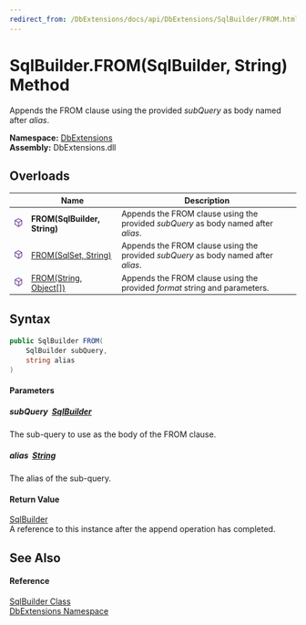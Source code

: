 ```yaml
---
redirect_from: /DbExtensions/docs/api/DbExtensions/SqlBuilder/FROM.html
---
```


SqlBuilder.FROM(SqlBuilder, String) Method
==========================================
Appends the FROM clause using the provided *subQuery* as body named after *alias*.
  
**Namespace:** [DbExtensions][1]  
**Assembly:** DbExtensions.dll

Overloads
---------

|                  | Name                         | Description                                                                        |
| ---------------- | ---------------------------- | ---------------------------------------------------------------------------------- |
| ![Public method] | **FROM(SqlBuilder, String)** | Appends the FROM clause using the provided *subQuery* as body named after *alias*. |
| ![Public method] | [FROM(SqlSet, String)][2]    | Appends the FROM clause using the provided *subQuery* as body named after *alias*. |
| ![Public method] | [FROM(String, Object[])][3]  | Appends the FROM clause using the provided *format* string and parameters.         |


Syntax
------

```csharp
public SqlBuilder FROM(
	SqlBuilder subQuery,
	string alias
)
```

#### Parameters

##### *subQuery*  [SqlBuilder][4]
The sub-query to use as the body of the FROM clause.

##### *alias*  [String][5]
The alias of the sub-query.

#### Return Value
[SqlBuilder][4]  
A reference to this instance after the append operation has completed.

See Also
--------

#### Reference
[SqlBuilder Class][4]  
[DbExtensions Namespace][1]  

[1]: ../README.md
[2]: FROM_1.md
[3]: FROM_2.md
[4]: README.md
[5]: https://learn.microsoft.com/dotnet/api/system.string
[Public method]: ../../icons/pubmethod.svg "Public method"